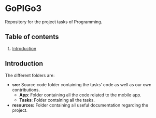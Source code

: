 # GoPIGo3
Repository for the project tasks of Programming.

## Table of contents
1. [Introduction](##introduction)

## Introduction
The different folders are:

- **src:** Source code folder containing the tasks' code as well as our own contributions.
  - **App**: Folder containing all the code related to the mobile app.
  - **Tasks**: Folder containing all the tasks.
- **resources:** Folder containing all useful documentation regarding the project.


